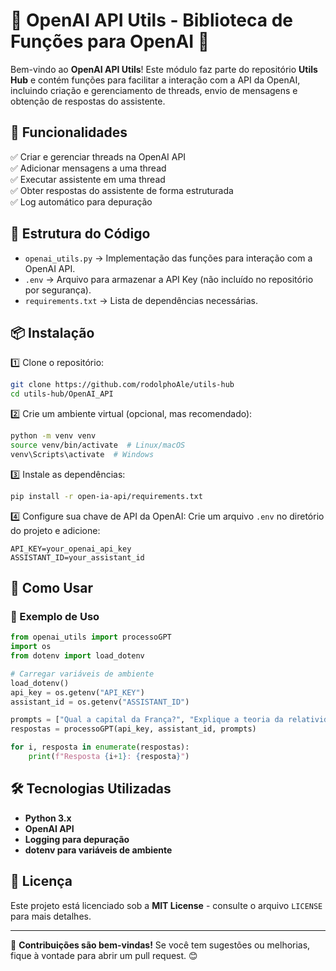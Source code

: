 # 🤖 OpenAI API Utils - Biblioteca de Funções para OpenAI 🚀

Bem-vindo ao **OpenAI API Utils**! Este módulo faz parte do repositório **Utils Hub** e contém funções para facilitar a interação com a API da OpenAI, incluindo criação e gerenciamento de threads, envio de mensagens e obtenção de respostas do assistente.

## 📌 Funcionalidades

✅ Criar e gerenciar threads na OpenAI API  
✅ Adicionar mensagens a uma thread  
✅ Executar assistente em uma thread  
✅ Obter respostas do assistente de forma estruturada  
✅ Log automático para depuração

## 📂 Estrutura do Código

- `openai_utils.py` → Implementação das funções para interação com a OpenAI API.
- `.env` → Arquivo para armazenar a API Key (não incluído no repositório por segurança).
- `requirements.txt` → Lista de dependências necessárias.

## 📦 Instalação

1️⃣ Clone o repositório:
```sh
git clone https://github.com/rodolphoAle/utils-hub
cd utils-hub/OpenAI_API
```

2️⃣ Crie um ambiente virtual (opcional, mas recomendado):
```sh
python -m venv venv
source venv/bin/activate  # Linux/macOS
venv\Scripts\activate  # Windows
```

3️⃣ Instale as dependências:
```sh
pip install -r open-ia-api/requirements.txt
```

4️⃣ Configure sua chave de API da OpenAI:
Crie um arquivo `.env` no diretório do projeto e adicione:
```
API_KEY=your_openai_api_key
ASSISTANT_ID=your_assistant_id
```

## 🚀 Como Usar

### 🔹 Exemplo de Uso

```python
from openai_utils import processoGPT
import os
from dotenv import load_dotenv

# Carregar variáveis de ambiente
load_dotenv()
api_key = os.getenv("API_KEY")
assistant_id = os.getenv("ASSISTANT_ID")

prompts = ["Qual a capital da França?", "Explique a teoria da relatividade em termos simples."]
respostas = processoGPT(api_key, assistant_id, prompts)

for i, resposta in enumerate(respostas):
    print(f"Resposta {i+1}: {resposta}")
```

## 🛠️ Tecnologias Utilizadas

- **Python 3.x**
- **OpenAI API**
- **Logging para depuração**
- **dotenv para variáveis de ambiente**

## 📜 Licença

Este projeto está licenciado sob a **MIT License** - consulte o arquivo `LICENSE` para mais detalhes.

---
📢 **Contribuições são bem-vindas!** Se você tem sugestões ou melhorias, fique à vontade para abrir um pull request. 😊

